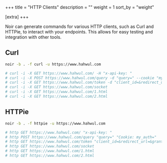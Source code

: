 +++
title = "HTTP Clients"
description = ""
weight = 1
sort_by = "weight"

[extra]
+++

Noir can generate commands for various HTTP clients, such as Curl and HTTPie, to interact with your endpoints. This allows for easy testing and integration with other tools.

## Curl

```bash
noir -b . -f curl -u https://www.hahwul.com

# curl -i -X GET https://www.hahwul.com/ -H "x-api-key: "
# curl -i -X POST https://www.hahwul.com/query -d "query=" --cookie "my_auth="
# curl -i -X GET https://www.hahwul.com/token -d "client_id=&redirect_url=&grant_type="
# curl -i -X GET https://www.hahwul.com/socket
# curl -i -X GET https://www.hahwul.com/1.html
# curl -i -X GET https://www.hahwul.com/2.html
```

## HTTPie

```bash
noir -b . -f httpie -u https://www.hahwul.com

# http GET https://www.hahwul.com/ "x-api-key: "
# http POST https://www.hahwul.com/query "query=" "Cookie: my_auth="
# http GET https://www.hahwul.com/token "client_id=&redirect_url=&grant_type="
# http GET https://www.hahwul.com/socket
# http GET https://www.hahwul.com/1.html
# http GET https://www.hahwul.com/2.html
```
